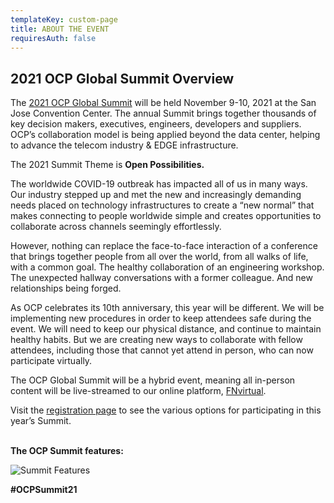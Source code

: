 ```yaml
---
templateKey: custom-page
title: ABOUT THE EVENT
requiresAuth: false
---
```

## 2021 OCP Global Summit Overview 

The <a href="https://www.opencompute.org/summit/global-summit" target="_blank">2021 OCP Global Summit</a>[](https://www.opencompute.org/summit/global-summit) will be held November 9-10, 2021 at the San Jose Convention Center. The annual Summit brings together thousands of key decision makers, executives, engineers, developers and suppliers. OCP’s collaboration model is being applied beyond the data center, helping to advance the telecom industry & EDGE infrastructure. 

The 2021 Summit Theme is **Open Possibilities.**

The worldwide COVID-19 outbreak has impacted all of us in many ways. Our industry stepped up and met the new and increasingly demanding needs placed on technology infrastructures to create a “new normal” that makes connecting to people worldwide simple and creates opportunities to collaborate across channels seemingly effortlessly.

However, nothing can replace the face-to-face interaction of a conference that brings together people from all over the world, from all walks of life, with a common goal. The healthy collaboration of an engineering workshop. The unexpected hallway conversations with a former colleague. And new relationships being forged.

As OCP celebrates its 10th anniversary, this year will be different. We will be implementing new procedures in order to keep attendees safe during the event. We will need to keep our physical distance, and continue to maintain healthy habits. But we are creating new ways to collaborate with fellow attendees, including those that cannot yet attend in person, who can now participate virtually. 

The OCP Global Summit will be a hybrid event, meaning all in-person content will be live-streamed to our online platform, <a href="https://www.fntech.com/fnvirtual-event-platform/" target="_blank">FNvirtual</a>.

Visit the [registration page](https://2021ocpglobal.fnvirtual.app/reg) to see the various options for participating in this year’s Summit.

\
**The OCP Summit features:**

![Summit Features](/img/ocp21glo_ocpwebsite_summitfeatures_062421.png)

**\#OCPSummit21**